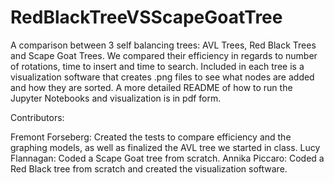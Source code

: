 # RedBlackTreeVSScapeGoatTree
A comparison between 3 self balancing trees: AVL Trees, Red Black Trees and Scape Goat Trees. We compared their efficiency in regards to number of rotations, time to insert and time to search.
Included in each tree is a visualization software that creates .png files to see what nodes are added and how they are sorted.
A more detailed README of how to run the Jupyter Notebooks and visualization is in pdf form. 

Contributors:

Fremont Forseberg:
Created the tests to compare efficiency and the graphing models, as well as finalized the AVL tree we started in class.
Lucy Flannagan:
Coded a Scape Goat tree from scratch.
Annika Piccaro:
Coded a Red Black tree from scratch and created the visualization software.
